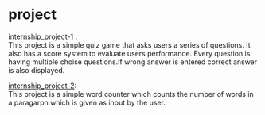 # project

[internship_project-1](internship_project1.py) :<br>
This project is a simple quiz game that asks users a series of questions. It also has a score system to evaluate users performance. Every question is having multiple choise questions.If wrong answer is entered correct answer is also displayed.

[internship_project-2](internship_project2.py):<br>
This project is a simple word counter which counts the number of words in a paragarph which is given as input by the user.
